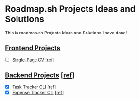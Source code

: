 # Roadmap.sh Projects Ideas and Solutions

This is roadmap.sh Projects Ideas and Solutions I have done!

## [Frontend Projects][Frontend Projects]

-   [ ] [Single-Page CV][demo-single-page-cv] [[ref][ref-single-page-cv]]

## [Backend Projects][Backend Projects] [[ref][ref-backend]]

-   [x] [Task Tracker CLI][Task Tracker CLI] [[ref][ref-task-tracker-cli]]
-   [x] [Expense Tracker CLI][Task Tracker CLI] [[ref][ref-expense-tracker-cli]]

[Frontend Projects]: https://roadmap.sh/frontend
[ref-single-page-cv]: https://roadmap.sh/projects/single-page-cv
[demo-single-page-cv]: https://roadmap.sh/projects/single-page-cv
[Backend Projects]: https://github.com/Pine1611/roadmap.sh-projects-ias/tree/main/backend_projects
[ref-backend]: https://roadmap.sh/backend
[Task Tracker CLI]: https://github.com/Pine1611/roadmap.sh-projects-ias/tree/main/backend_projects/01-task-tracker
[ref-task-tracker-cli]: https://roadmap.sh/projects/task-tracker
[Expense Tracker CLI]: https://github.com/Pine1611/roadmap.sh-projects-ias/tree/main/backend_projects/02-personal-finance-tracker
[ref-expense-tracker-cli]: https://roadmap.sh/projects/expense-tracker
